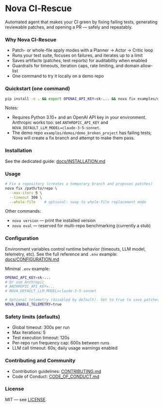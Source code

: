 # Nova CI‑Rescue

Automated agent that makes your CI green by fixing failing tests, generating reviewable patches, and opening a PR — safely and repeatably.

### Why Nova CI‑Rescue

- Patch- or whole-file apply modes with a Planner → Actor → Critic loop
- Runs your test suite, focuses on failures, and iterates up to a limit
- Saves artifacts (patches, test reports) for auditability when enabled
- Guardrails for timeouts, iteration caps, rate limiting, and domain allow-list
- One command to try it locally on a demo repo

### Quickstart (one command)

```bash
pip install -e . && export OPENAI_API_KEY=sk-... && nova fix examples/demos/demo_broken_project
```

Notes:

- Requires Python 3.10+ and an OpenAI API key in your environment. Anthropic works too: set `ANTHROPIC_API_KEY` and `NOVA_DEFAULT_LLM_MODEL=claude-3-5-sonnet`.
- The demo repo `examples/demos/demo_broken_project` has failing tests; Nova will create a fix branch and attempt to make them pass.

### Installation

See the dedicated guide: [docs/INSTALLATION.md](docs/INSTALLATION.md)

### Usage

```bash
# Fix a repository (creates a temporary branch and proposes patches)
nova fix /path/to/repo \
  --max-iters 5 \
  --timeout 300 \
  --whole-file    # optional: swap to whole-file replacement mode
```

Other commands:

- `nova version` — print the installed version
- `nova eval` — reserved for multi-repo benchmarking (currently a stub)

### Configuration

Environment variables control runtime behavior (timeouts, LLM model, telemetry, etc). See the full reference and `.env` example: [docs/CONFIGURATION.md](docs/CONFIGURATION.md)

Minimal `.env` example:

```bash
OPENAI_API_KEY=sk-...
# Or use Anthropic
# ANTHROPIC_API_KEY=...
# NOVA_DEFAULT_LLM_MODEL=claude-3-5-sonnet

# Optional telemetry (disabled by default). Set to true to save patches/reports.
NOVA_ENABLE_TELEMETRY=true
```

### Safety limits (defaults)

- Global timeout: 300s per run
- Max iterations: 5
- Test execution timeout: 120s
- Per-repo run frequency cap: 600s between runs
- LLM call timeout: 60s; daily usage warnings enabled

### Contributing and Community

- Contribution guidelines: [CONTRIBUTING.md](CONTRIBUTING.md)
- Code of Conduct: [CODE_OF_CONDUCT.md](CODE_OF_CONDUCT.md)

### License

MIT — see [LICENSE](LICENSE).
